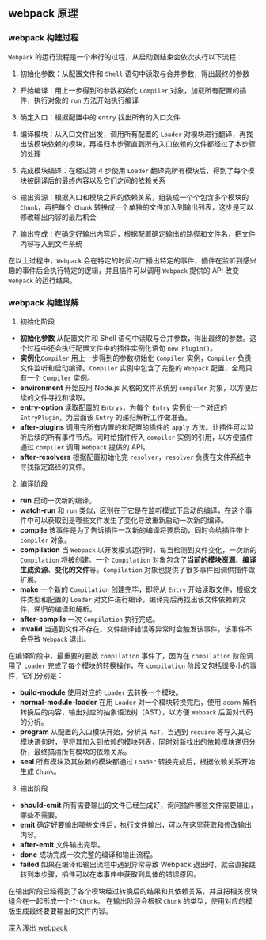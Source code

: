 ## webpack 原理

### webpack 构建过程

`Webpack` 的运行流程是一个串行的过程，从启动到结束会依次执行以下流程：

1. 初始化参数：从配置文件和 `Shell` 语句中读取与合并参数，得出最终的参数

2. 开始编译：用上一步得到的参数初始化 `Compiler` 对象，加载所有配置的插件，执行对象的 `run` 方法开始执行编译

3. 确定入口：根据配置中的 `entry` 找出所有的入口文件

4. 编译模块：从入口文件出发，调用所有配置的 `Loader` 对模块进行翻译，再找出该模块依赖的模块，再递归本步骤直到所有入口依赖的文件都经过了本步骤的处理

5. 完成模块编译：在经过第 4 步使用 `Loader` 翻译完所有模块后，得到了每个模块被翻译后的最终内容以及它们之间的依赖关系

6. 输出资源：根据入口和模块之间的依赖关系，组装成一个个包含多个模块的 `Chunk`，再把每个 `Chunk` 转换成一个单独的文件加入到输出列表，这步是可以修改输出内容的最后机会

7. 输出完成：在确定好输出内容后，根据配置确定输出的路径和文件名，把文件内容写入到文件系统

在以上过程中，`Webpack` 会在特定的时间点广播出特定的事件，插件在监听到感兴趣的事件后会执行特定的逻辑，并且插件可以调用 `Webpack` 提供的 API 改变 `Webpack` 的运行结果。

### webpack 构建详解

1. 初始化阶段

- **初始化参数**  从配置文件和 Shell 语句中读取与合并参数，得出最终的参数。这个过程中还会执行配置文件中的插件实例化语句 `new Plugin()`。
- **实例化**`Compiler`   用上一步得到的参数初始化 `Compiler` 实例，`Compiler` 负责文件监听和启动编译。`Compiler` 实例中包含了完整的 `Webpack` 配置，全局只有一个 `Compiler` 实例。
- **environment**   开始应用 Node.js 风格的文件系统到 `compiler` 对象，以方便后续的文件寻找和读取。
- **entry-option**   读取配置的 `Entrys`，为每个 `Entry` 实例化一个对应的 `EntryPlugin`，为后面该 `Entry` 的递归解析工作做准备。
- **after-plugins**   调用完所有内置的和配置的插件的 `apply` 方法。让插件可以监听后续的所有事件节点。同时给插件传入 `compiler` 实例的引用，以方便插件通过 `compiler` 调用 `Webpack` 提供的 API。
- **after-resolvers**   根据配置初始化完 `resolver`，`resolver` 负责在文件系统中寻找指定路径的文件。

2. 编译阶段

- **run**   启动一次新的编译。
- **watch-run**   和 `run` 类似，区别在于它是在监听模式下启动的编译，在这个事件中可以获取到是哪些文件发生了变化导致重新启动一次新的编译。
- **compile**   该事件是为了告诉插件一次新的编译将要启动，同时会给插件带上 `compiler` 对象。
- **compilation**   当 `Webpack` 以开发模式运行时，每当检测到文件变化，一次新的 `Compilation` 将被创建。一个 `Compilation` 对象包含了**当前的模块资源**、**编译生成资源**、**变化的文件**等。`Compilation` 对象也提供了很多事件回调供插件做扩展。
- **make**   一个新的 `Compilation` 创建完毕，即将从 `Entry` 开始读取文件，根据文件类型和配置的 `Loader` 对文件进行编译，编译完后再找出该文件依赖的文件，递归的编译和解析。
- **after-compile**   一次 `Compilation` 执行完成。
- **invalid**   当遇到文件不存在、文件编译错误等异常时会触发该事件，该事件不会导致 `Webpack` 退出。

在编译阶段中，最重要的要数 `compilation` 事件了，因为在 `compilation` 阶段调用了 `Loader` 完成了每个模块的转换操作，在 `compilation` 阶段又包括很多小的事件，它们分别是：

- **build-module**   使用对应的 `Loader` 去转换一个模块。
- **normal-module-loader**   在用 `Loader` 对一个模块转换完后，使用 `acorn` 解析转换后的内容，输出对应的抽象语法树（AST），以方便 `Webpack` 后面对代码的分析。
- **program**   从配置的入口模块开始，分析其 `AST`，当遇到 `require` 等导入其它模块语句时，便将其加入到依赖的模块列表，同时对新找出的依赖模块递归分析，最终搞清所有模块的依赖关系。
- **seal**   所有模块及其依赖的模块都通过 `Loader` 转换完成后，根据依赖关系开始生成 `Chunk`。

3. 输出阶段

- **should-emit**   所有需要输出的文件已经生成好，询问插件哪些文件需要输出，哪些不需要。
- **emit**   确定好要输出哪些文件后，执行文件输出，可以在这里获取和修改输出内容。
- **after-emit**   文件输出完毕。
- **done**   成功完成一次完整的编译和输出流程。
- **failed**   如果在编译和输出流程中遇到异常导致 Webpack 退出时，就会直接跳转到本步骤，插件可以在本事件中获取到具体的错误原因。

在输出阶段已经得到了各个模块经过转换后的结果和其依赖关系，并且把相关模块组合在一起形成一个个 `Chunk`。 在输出阶段会根据 `Chunk` 的类型，使用对应的模版生成最终要要输出的文件内容。

[深入浅出 webpack](http://webpack.wuhaolin.cn/5%E5%8E%9F%E7%90%86/5-1%E5%B7%A5%E4%BD%9C%E5%8E%9F%E7%90%86%E6%A6%82%E6%8B%AC.html)

